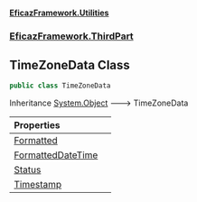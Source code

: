 #### [EficazFramework.Utilities](EficazFrameworkUtilities.md 'EficazFramework Utilities')
### [EficazFramework.ThirdPart](EficazFrameworkUtilities.md#EficazFramework.ThirdPart 'EficazFramework.ThirdPart')

## TimeZoneData Class

```csharp
public class TimeZoneData
```

Inheritance [System.Object](https://docs.microsoft.com/en-us/dotnet/api/System.Object 'System.Object') &#129106; TimeZoneData

| Properties | |
| :--- | :--- |
| [Formatted](EficazFramework.ThirdPart/TimeZoneData/Formatted.md 'EficazFramework.ThirdPart.TimeZoneData.Formatted') | |
| [FormattedDateTime](EficazFramework.ThirdPart/TimeZoneData/FormattedDateTime.md 'EficazFramework.ThirdPart.TimeZoneData.FormattedDateTime') | |
| [Status](EficazFramework.ThirdPart/TimeZoneData/Status.md 'EficazFramework.ThirdPart.TimeZoneData.Status') | |
| [Timestamp](EficazFramework.ThirdPart/TimeZoneData/Timestamp.md 'EficazFramework.ThirdPart.TimeZoneData.Timestamp') | |
